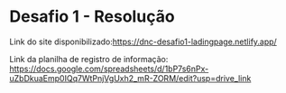 # Desafio 1 - Resolução
Link do site disponibilizado:https://dnc-desafio1-ladingpage.netlify.app/

Link da planilha de registro de informação: https://docs.google.com/spreadsheets/d/1bP7s6nPx-uZbDkuaEmp0IQq7WtPnjVgUxh2_mR-ZORM/edit?usp=drive_link

